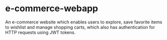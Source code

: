 # e-commerce-webapp
An e-commerce website which enables users to explore, save favorite items to wishlist and  manage shopping carts, which also has authentication for HTTP requests using JWT tokens.
